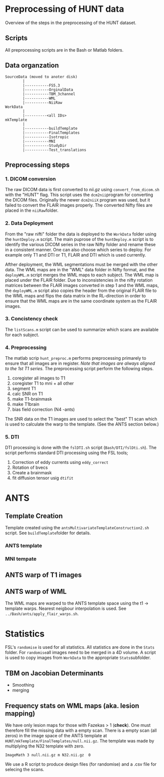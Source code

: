 # Preprocessing of HUNT data
Overview of the steps in the preprocessing of the HUNT dataset.

## Scripts
All preprocessing scripts are in the Bash or Matlab folders.

## Data organzation

	SourceData (moved to anoter disk)
			|
			|-----------FS5.3
			|-----------OrginalData
			|-----------TBM_3channel
			|-----------WML
			|-----------NiiRaw
	WorkData
			|
			|----------<all IDs>
	mkTemplate
            | 
            |-----------buildTemplate
			|-----------FinalTemplates
			|-----------Isotropic
			|-----------MNI
			|-----------StudyDir
			|-----------Test_translations



## Preprocessing steps

### 1. DICOM conversion
The raw DICOM data is first converted to *nii.gz* using `convert_from_dicom.sh` with the "HUNT" flag. This script uses the `dcm2nii`program for converting the DICOM files. Originally the newer `dcm2niiX` program was used, but it failed to convert the FLAIR images properly. The converted Nifty files are placed in the `niiRaw`folder. 

### 2. Data Deployment
From the "raw nifti" folder the data is deployed to the `WorkData` folder using the `huntDeploy.m` script.  The main puprose of the `huntDeploy.m` script is to identify the various DICOM series in the raw Nifty folder and rename these in a consistent manner. One can also choose which series to deploy.  For example only T1 and DTI or T1, FLAIR and DTI which is used currently. 

Afther deployment, the WML segmentations must be merged with the other data. The WML maps are in the "WML" data folder in Nifty format, and the `deployWML.m` script merges the WML maps to each subject. The WML map is placed under the FLAIR folder. Due to inconsistencies in the nifty rotation matrices between the FLAIR images converted in step 1 and the  WML maps, the `deployWML.m` script also copies the header from the original FLAIR file to the WML maps  and flips the data matrix in the RL-direction in order to ensure that the WML maps are in the same coordinate system as the FLAIR images. 

### 3. Concistency check
The `listScans.m` script can be used to summarize which scans are available for each subject.

### 4. Preprocessing 
The matlab scrip `hunt_preproc.m` performs preprocessing primarely to ensure that all images are in register. *Note that images are always aligned to the 1st T1 series.* The preprocessing script perform the following steps.

1. coregister all images to T1
2. coregister T1 to mni + all other
3. segment T1
4. calc SNR on T1
5. make T1-brainmask
6. make T1brain
7. bias field correction (N4 -ants)

The SNR data on the T1 images are used to select the "best" T1 scan which is used to calculate the warp to the template. (See the ANTS section below.)


### 5. DTI
DTI processing is done with the `fslDTI.sh` script (`Bash/DTI/fslDti.sh`). The script performs standard DTI processing using the FSL tools;
1. Correction of eddy currents using `eddy_correct`
2. Rotation of bvecs
3. Create a brainmask
4. fit diffusion tensor usig `dtifit`


# ANTS

## Template Creation
Template created using the `antsMultivariateTemplateConstruction2.sh` script. See `buildTemplate`folder for details.

### ANTS template


### MNI tempate 


## ANTS warp of T1 images

## ANTS warp of WML
The WML maps are warped to the ANTS template space using the t1 -> template warps. Nearest neigbour interpolation is used. See `../Bash/ants/apply_flair_warps.sh`.

# Statistics
FSL's `randomise` is used for all statistics. All statistics are done in the `Stats` folder. For `randomise`all images need to be merged in a 4D volume. A script is used to copy images from `WorkData` to the appropriate `Stats`subfolder.


## TBM on Jacobian Determinants
* Smoothing
* merging


## Frequency stats on WML maps (aka. lesion mapping)
We have only lesion maps for those with Fazekas > 1 (**check**). One must therefore fill the missing data with a empty scan. There is a empty scan (all zeros) in the image space of the ANTS template at
`HUNT/mkTemplate/FinalTemplates/null.nii.gz`. The template was made by multiplying the N32 template with zero.


```
ImageMath 3 null.nii.gz m N32.nii.gz  0
``` 

We use a R script to produce design files (for randomise) and a .csv file for selecing the scans.




